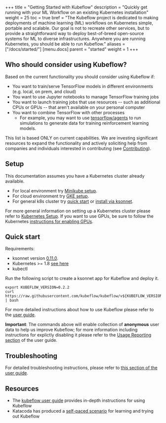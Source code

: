 +++
title = "Getting Started with Kubeflow"
description = "Quickly get running with your ML Workflow on an existing Kubernetes installation"
weight = 25
toc = true
bref = "The Kubeflow project is dedicated to making deployments of machine learning (ML) workflows on Kubernetes simple, portable and scalable. Our goal is not to recreate other services, but to provide a straightforward way to deploy best-of-breed open-source systems for ML to diverse infrastructures. Anywhere you are running Kubernetes, you should be able to run Kubeflow."
aliases = ["/docs/started/"]
[menu.docs]
  parent = "started"
  weight = 1
+++

## Who should consider using Kubeflow?

Based on the current functionality you should consider using Kubeflow if:

  * You want to train/serve TensorFlow models in different environments (e.g. local, on prem, and cloud)
  * You want to use Jupyter notebooks to manage TensorFlow training jobs
  * You want to launch training jobs that use resources -- such as additional
    CPUs or GPUs -- that aren't available on your personal computer
  * You want to combine TensorFlow with other processes
       * For example, you may want to use [tensorflow/agents](https://github.com/tensorflow/agents) to run simulations to generate data for training reinforcement learning models.

This list is based ONLY on current capabilities. We are investing significant resources to expand the
functionality and actively soliciting help from companies and individuals interested in contributing (see [Contributing](/docs/contributing/)).

## Setup

This documentation assumes you have a Kubernetes cluster already available.

  * For local environment try [Minikube setup](/docs/started/getting-started-minikube/).
  * For cloud environment try [GKE setup](/docs/started/getting-started-gke/).
  * For general k8s cluster try [quick start](/docs/started/getting-started/#quick-start) or [install via ksonnet](/docs/started/getting-started/#install-via-ksonnet).

For more general information on setting up a Kubernetes cluster please refer to [Kubernetes Setup](https://kubernetes.io/docs/setup/). If you want to use GPUs, be sure to follow the Kubernetes [instructions for enabling GPUs](https://kubernetes.io/docs/tasks/manage-gpus/scheduling-gpus/).

## Quick start

Requirements:

  * ksonnet version [0.11.0](https://github.com/ksonnet/ksonnet/releases).
  * Kubernetes >= 1.8 [see here](https://github.com/kubeflow/tf-operator#requirements)
  * kubectl

Run the following script to create a ksonnet app for Kubeflow and deploy it.

```
export KUBEFLOW_VERSION=0.2.2
curl https://raw.githubusercontent.com/kubeflow/kubeflow/v${KUBEFLOW_VERSION}/scripts/deploy.sh | bash
```

For more detailed instructions about how to use Kubeflow please refer to the [user guide](/docs/about/user_guide/).

**Important**: The commands above will enable collection of **anonymous** user data to help us improve Kubeflow; for more information including instructions for explictly
disabling it please refer to the [Usage Reporting section](/docs/about/user_guide/#usage-reporting) of the user guide.

## Troubleshooting
For detailed troubleshooting instructions, please refer to [this section of the user guide](/docs/about/user_guide/#usage-reporting#troubleshooting).

## Resources

* The [kubeflow user guide](/docs/about/user_guide/) provides in-depth instructions for using Kubeflow
* Katacoda has produced a [self-paced scenario](https://www.katacoda.com/kubeflow) for learning and trying out Kubeflow
